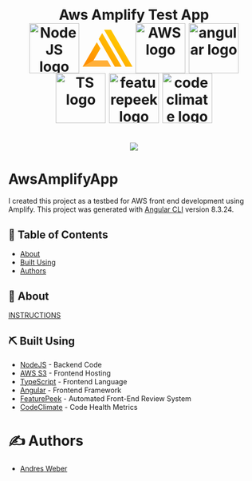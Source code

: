 <div align=center>
    <h1 align=center>
        <br>
        Aws Amplify Test App
        <br>
        <img width="100px" align=center src="https://nodejs.org/static/images/logo.svg" alt="NodeJS logo">
        <img width="100px" align=center src="data:image/svg+xml;base64,PD94bWwgdmVyc2lvbj0iMS4wIiBlbmNvZGluZz0iVVRGLTgiPz4KPHN2ZyB3aWR0aD0iMTI2cHgi%0D%0AIGhlaWdodD0iOTRweCIgdmlld0JveD0iMCAwIDEyNiA5NCIgdmVyc2lvbj0iMS4xIiB4bWxucz0i%0D%0AaHR0cDovL3d3dy53My5vcmcvMjAwMC9zdmciIHhtbG5zOnhsaW5rPSJodHRwOi8vd3d3LnczLm9y%0D%0AZy8xOTk5L3hsaW5rIj4KICAgIDwhLS0gR2VuZXJhdG9yOiBTa2V0Y2ggNTEuMSAoNTc1MDEpIC0g%0D%0AaHR0cDovL3d3dy5ib2hlbWlhbmNvZGluZy5jb20vc2tldGNoIC0tPgogICAgPHRpdGxlPkxvZ28v%0D%0AQW1wbGlmeSBMb2dvPC90aXRsZT4KICAgIDxkZXNjPkNyZWF0ZWQgd2l0aCBTa2V0Y2guPC9kZXNj%0D%0APgogICAgPGRlZnM+CiAgICAgICAgPGxpbmVhckdyYWRpZW50IHgxPSI3NC45MTY3MDUlIiB5MT0i%0D%0ANDIuNDY0MzUwNyUiIHgyPSIxOC4yMzI2NzU1JSIgeTI9Ijg0LjQ4NzIzNDYlIiBpZD0ibGluZWFy%0D%0AR3JhZGllbnQtMSI+CiAgICAgICAgICAgIDxzdG9wIHN0b3AtY29sb3I9IiNGRkMzMDAiIG9mZnNl%0D%0AdD0iMCUiPjwvc3RvcD4KICAgICAgICAgICAgPHN0b3Agc3RvcC1jb2xvcj0iI0ZGOTAwMCIgb2Zm%0D%0Ac2V0PSIxMDAlIj48L3N0b3A+CiAgICAgICAgPC9saW5lYXJHcmFkaWVudD4KICAgIDwvZGVmcz4K%0D%0AICAgIDxnIGlkPSJMb2dvL0FtcGxpZnktTG9nbyIgc3Ryb2tlPSJub25lIiBzdHJva2Utd2lkdGg9%0D%0AIjEiIGZpbGw9Im5vbmUiIGZpbGwtcnVsZT0iZXZlbm9kZCI+CiAgICAgICAgPGcgaWQ9Ikdyb3Vw%0D%0AIj4KICAgICAgICAgICAgPHBhdGggZD0iTTI1LjI4MDg2MDQsNTAuMTkyMTM3IEwzNS44NzUxODI1%0D%0ALDMxLjg0NzMyODggTDQ0Ljk3MTAxMDMsNDcuNjA4NDI0NyBMMjcuMjQzNDY3Miw3OC4zMDQ1NzUz%0D%0AIEw2Mi42ODU2MDc1LDc4LjMwNDU3NTMgTDcxLjc0Mzg5Miw5NCBMMCw5NCBMMjUuMjgwODYwNCw1%0D%0AMC4xOTIxMzcgWiBNNDAuNjU1NDExNiwyMy41NTEyNDkzIEw0OS4zODg3NTI2LDguNDE4NTM2OTkg%0D%0ATDk4LjgxNDQ2Niw5My45OTk3NDI1IEw4MS4zMTA4ODc5LDkzLjk5OTc0MjUgTDQwLjY1NTQxMTYs%0D%0AMjMuNTUxMjQ5MyBaIE01NC4yNDk2MzUsMCBMNzEuNzI5OTEwNCwwIEwxMjYsOTQgTDEwOC40OTc3%0D%0AMTYsOTQgTDU0LjI0OTYzNSwwIFoiIGlkPSJGaWxsLTEiIGZpbGw9InVybCgjbGluZWFyR3JhZGll%0D%0AbnQtMSkiPjwvcGF0aD4KICAgICAgICAgICAgPHBvbHlnb24gaWQ9IkZpbGwtMSIgZmlsbD0iI0ZG%0D%0AQUYzOCIgcG9pbnRzPSIwIDk0IDcyIDk0IDYyLjkwOTM3OTYgNzggMjcuMzQwNzE5NiA3OCI+PC9w%0D%0Ab2x5Z29uPgogICAgICAgIDwvZz4KICAgIDwvZz4KPC9zdmc+" alt="Amplify logo">
        <img width="100px" align=center src="https://d0.awsstatic.com/logos/powered-by-aws-white.png" alt="AWS logo">
        <img width="100px" align=center src="https://angular.io/assets/images/logos/angular/angular.png" alt="angular logo">
        <img width="100px" align=center src="https://raw.githubusercontent.com/remojansen/logo.ts/master/ts.png" alt="TS logo">
        <img width="100px" align=center src="https://raw.githubusercontent.com/featurepeek/documentation/dev/website/static/img/logo.png" alt="featurepeek logo">
        <img width="100px" align=center src="https://firebounty.com/image/352-codeclimate-code-climate-security" alt="codeclimate logo">
    </h1>
    <h1 align=center>
        <a href="https://codeclimate.com/github/AndresMWeber/aws-amplify-test/maintainability"><img src="https://api.codeclimate.com/v1/badges/447ff8caa5ccbea6ea29/maintainability" /></a>
    </h1>
</div>

# AwsAmplifyApp

I created this project as a testbed for AWS front end development using Amplify. This project was generated with [Angular CLI](https://github.com/angular/angular-cli) version 8.3.24.

## 📝 Table of Contents
- [About](#about)
- [Built Using](#built_using)
- [Authors](#authors)

## 📙 About <a name = "about"></a>
[INSTRUCTIONS](INSTRUCTIONS.md)

## ⛏️ Built Using <a name = "built_using"></a>
- [NodeJS](https://nodejs.org/) - Backend Code
- [AWS S3](https://aws.amazon.com/s3/) - Frontend Hosting
- [TypeScript](https://www.typescriptlang.org/) - Frontend Language
- [Angular](https://angular.io/) - Frontend Framework
- [FeaturePeek](https://featurepeek.com/) - Automated Front-End Review System 
- [CodeClimate](https://codeclimate.com/) - Code Health Metrics

# ✍️ Authors <a name = "authors"></a>
* [Andres Weber](https://github.com/AndresMWeber)

